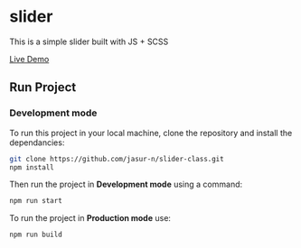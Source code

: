 # slider
This is a simple slider built with JS + SCSS 

[Live Demo](https://slider-for-maddevs.netlify.app/)

## Run Project

### Development mode
To run this project in your local machine, clone the repository and install the dependancies: 

```bash
git clone https://github.com/jasur-n/slider-class.git
npm install
```

Then run the project in **Development mode** using a command: 

```bash
npm run start
```

To run the project in **Production mode** use:

```bash
npm run build
```

